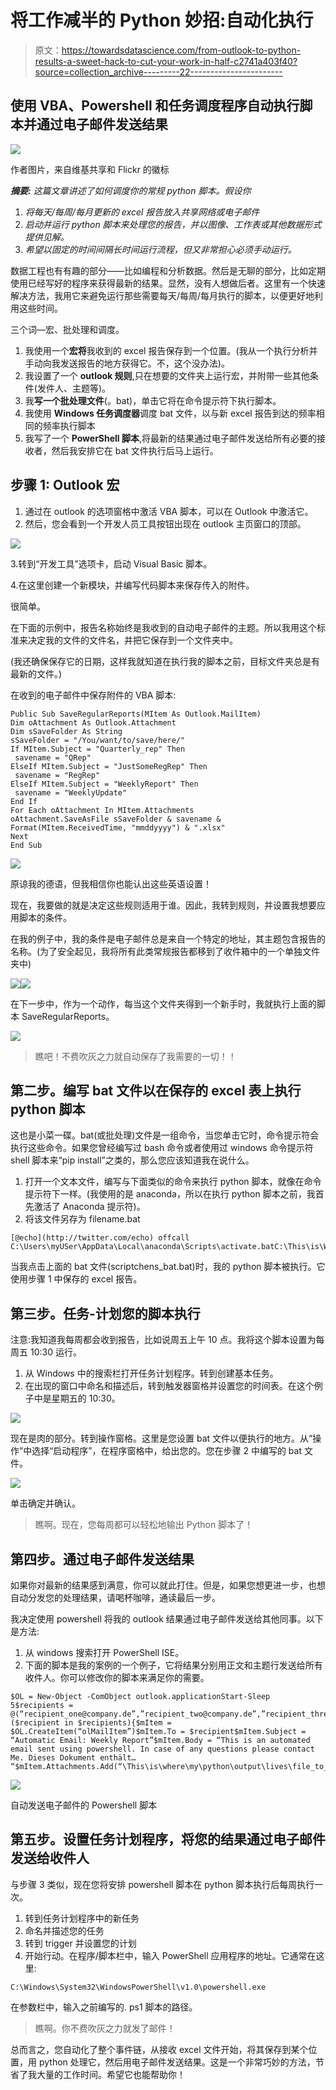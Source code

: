# 将工作减半的 Python 妙招:自动化执行

> 原文：<https://towardsdatascience.com/from-outlook-to-python-results-a-sweet-hack-to-cut-your-work-in-half-c2741a403f40?source=collection_archive---------22----------------------->

## 使用 VBA、Powershell 和任务调度程序自动执行脚本并通过电子邮件发送结果

![](img/c87f6fca95e7b14895803c7e24015975.png)

作者图片，来自维基共享和 Flickr 的徽标

***摘要:*** *这篇文章讲述了如何调度你的常规 python 脚本。假设你*

1.  *将每天/每周/每月更新的 excel 报告放入共享网络或电子邮件*
2.  *启动并运行 python 脚本来处理您的报告，并以图像、工作表或其他数据形式提供见解。*
3.  *希望以固定的时间间隔长时间运行流程，但又非常担心必须手动运行。*

数据工程也有有趣的部分——比如编程和分析数据。然后是无聊的部分，比如定期使用已经写好的程序来获得最新的结果。显然，没有人想做后者。这里有一个快速解决方法，我用它来避免运行那些需要每天/每周/每月执行的脚本，以便更好地利用这些时间。

三个词—宏、批处理和调度。

1.  我使用一个**宏将**我收到的 excel 报告保存到一个位置。(我从一个执行分析并手动向我发送报告的地方获得它。不，这个没办法)。
2.  我设置了一个 **outlook 规则**,只在想要的文件夹上运行宏，并附带一些其他条件(发件人、主题等)。
3.  我**写一个批处理文件**(。bat)，单击它将在命令提示符下执行脚本。
4.  我使用 **Windows 任务调度器**调度 bat 文件，以与新 excel 报告到达的频率相同的频率执行脚本
5.  我写了一个 **PowerShell 脚本**,将最新的结果通过电子邮件发送给所有必要的接收者，然后我安排它在 bat 文件执行后马上运行。

## 步骤 1: Outlook 宏

1.  通过在 outlook 的选项窗格中激活 VBA 脚本，可以在 Outlook 中激活它。
2.  然后，您会看到一个开发人员工具按钮出现在 outlook 主页窗口的顶部。

![](img/3fa1052e1ec14cf5a2a351a90caab4e3.png)

3.转到“开发工具”选项卡，启动 Visual Basic 脚本。

4.在这里创建一个新模块，并编写代码脚本来保存传入的附件。

很简单。

在下面的示例中，报告名称始终是我收到的自动电子邮件的主题。所以我用这个标准来决定我的文件的文件名，并把它保存到一个文件夹中。

(我还确保保存它的日期，这样我就知道在执行我的脚本之前，目标文件夹总是有最新的文件。)

在收到的电子邮件中保存附件的 VBA 脚本:

```
Public Sub SaveRegularReports(MItem As Outlook.MailItem)
Dim oAttachment As Outlook.Attachment
Dim sSaveFolder As String
sSaveFolder = "/You/want/to/save/here/"
If MItem.Subject = "Quarterly_rep" Then
 savename = "QRep"
ElseIf MItem.Subject = "JustSomeRegRep" Then
 savename = "RegRep"
ElseIf MItem.Subject = "WeeklyReport" Then
 savename = "WeeklyUpdate"
End If
For Each oAttachment In MItem.Attachments
oAttachment.SaveAsFile sSaveFolder & savename & Format(MItem.ReceivedTime, "mmddyyyy") & ".xlsx"
Next
End Sub
```

![](img/f42200902a67da5fc3e88497a2edad61.png)

原谅我的德语，但我相信你也能认出这些英语设置！

现在，我要做的就是决定这些规则适用于谁。因此，我转到规则，并设置我想要应用脚本的条件。

在我的例子中，我的条件是电子邮件总是来自一个特定的地址，其主题包含报告的名称。(为了安全起见，我将所有此类常规报告都移到了收件箱中的一个单独文件夹中)

![](img/776b21121f8a302b5e41e3fb6b775aed.png)![](img/329fc87e4c672d338084faa11978ed37.png)

在下一步中，作为一个动作，每当这个文件夹得到一个新手时，我就执行上面的脚本 SaveRegularReports。

![](img/510cf511e8e93d8f7b0d50f20e67887c.png)

> 瞧吧！不费吹灰之力就自动保存了我需要的一切！！

## 第二步。编写 bat 文件以在保存的 excel 表上执行 python 脚本

这也是小菜一碟。bat(或批处理)文件是一组命令，当您单击它时，命令提示符会执行这些命令。如果您曾经编写过 bash 命令或者使用过 windows 命令提示符 shell 脚本来“pip install”之类的，那么您应该知道我在说什么。

1.  打开一个文本文件，编写与下面类似的命令来执行 python 脚本，就像在命令提示符下一样。(我使用的是 anaconda，所以在执行 python 脚本之前，我首先激活了 Anaconda 提示符)。
2.  将该文件另存为 filename.bat

```
[@echo](http://twitter.com/echo) offcall C:\Users\myUSer\AppData\Local\anaconda\Scripts\activate.batC:\This\is\Where\Your\Script\Lives\Scriptchen.pypause
```

当我点击上面的 bat 文件(scriptchens_bat.bat)时，我的 python 脚本被执行。它使用步骤 1 中保存的 excel 报告。

## 第三步。任务-计划您的脚本执行

注意:我知道我每周都会收到报告，比如说周五上午 10 点。我将这个脚本设置为每周五 10:30 运行。

1.  从 Windows 中的搜索栏打开任务计划程序。转到创建基本任务。
2.  在出现的窗口中命名和描述后，转到触发器窗格并设置您的时间表。在这个例子中是星期五的 10:30。

![](img/f504b4923eb4c049e901746c70109ebc.png)

现在是肉的部分。转到操作窗格。这里是您设置 bat 文件以便执行的地方。从“操作”中选择“启动程序”，在程序窗格中，给出您的。您在步骤 2 中编写的 bat 文件。

![](img/847be1454113b3fa94c616c34d65b1c7.png)

单击确定并确认。

> 瞧啊。现在，您每周都可以轻松地输出 Python 脚本了！

## 第四步。通过电子邮件发送结果

如果你对最新的结果感到满意，你可以就此打住。但是，如果您想更进一步，也想自动分发您的处理结果，请喝杯咖啡，通读最后一步。

我决定使用 powershell 将我的 outlook 结果通过电子邮件发送给其他同事。以下是方法:

1.  从 windows 搜索打开 PowerShell ISE。
2.  下面的脚本是我的案例的一个例子，它将结果分别用正文和主题行发送给所有收件人。你可以修改你的脚本来满足你的需要。

```
$OL = New-Object -ComObject outlook.applicationStart-Sleep 5$recipients = @(“recipient_one@company.de”,”recipient_two@company.de”,”recipient_three@company.de”)foreach ($recipient in $recipients){$mItem = $OL.CreateItem(“olMailItem”)$mItem.To = $recipient$mItem.Subject = “Automatic Email: Weekly Report”$mItem.Body = “This is an automated email sent using powershell. In case of any questions please contact Me. Dieses Dokument enthält… “$mItem.Attachments.Add(“\This\is\where\my\python\output\lives\file_to_email.xlsx”)$mItem.Send()}
```

![](img/9154000784e11cd15b2b2308ae8c48c4.png)

自动发送电子邮件的 Powershell 脚本

## 第五步。设置任务计划程序，将您的结果通过电子邮件发送给收件人

与步骤 3 类似，现在您将安排 powershell 脚本在 python 脚本执行后每周执行一次。

1.  转到任务计划程序中的新任务
2.  命名并描述您的任务
3.  转到 trigger 并设置您的计划
4.  开始行动。在程序/脚本栏中，输入 PowerShell 应用程序的地址。它通常在这里:

```
C:\Windows\System32\WindowsPowerShell\v1.0\powershell.exe
```

在参数栏中，输入之前编写的. ps1 脚本的路径。

> 瞧啊。你不费吹灰之力就发了邮件！

总而言之，您自动化了整个事件链，从接收 excel 文件开始，将其保存到某个位置，用 python 处理它，然后用电子邮件发送结果。这是一个非常巧妙的方法，节省了我大量的工作时间。希望它也能帮助你！